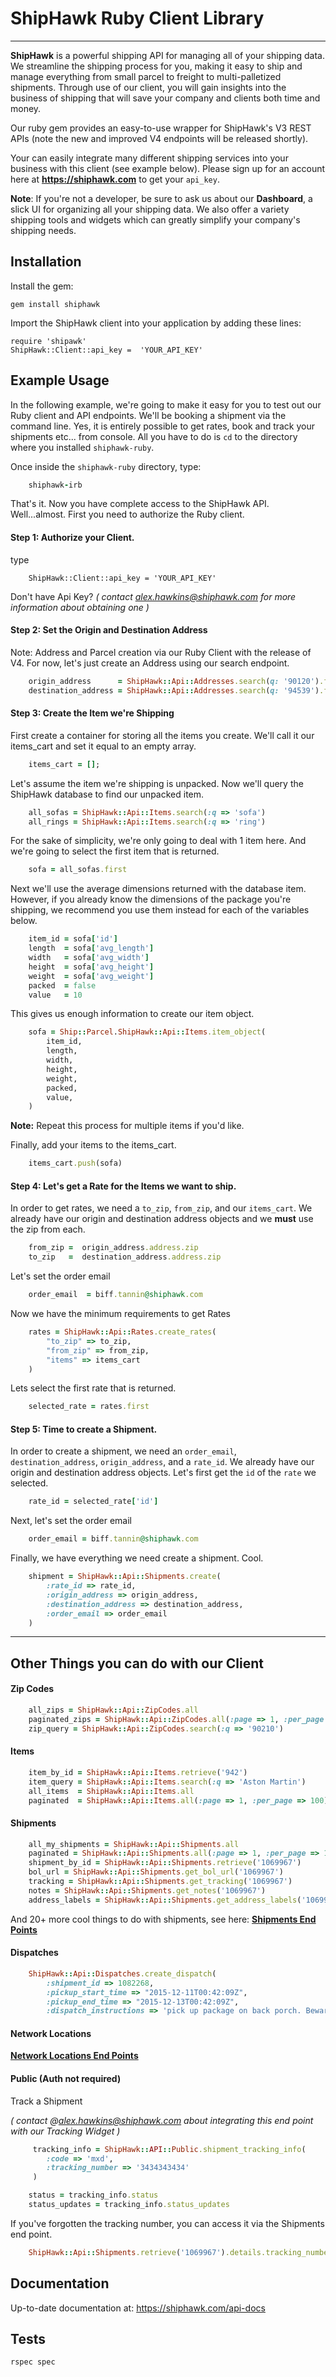 # ShipHawk Ruby Client Library
---


**ShipHawk** is a powerful shipping API for managing all of your shipping data. We streamline the shipping process for you, making it easy to ship and manage everything from small parcel to freight to multi-palletized shipments. Through use of our client, you will gain insights into the business of shipping that will save your company and clients both time and money.

Our ruby gem provides an easy-to-use wrapper for ShipHawk's V3 REST APIs (note the new and improved V4 endpoints will be released shortly).

Your can easily integrate many different shipping services into your business with this client (see example below). Please sign up for an account here at **https://shiphawk.com** to get your `api_key`.

**Note**: If you're not a developer, be sure to ask us about our **Dashboard**, a slick UI for organizing all your shipping data. We also offer a variety shipping tools and widgets which can greatly simplify your company's shipping needs.

Installation
---------------

Install the gem:

```
gem install shiphawk
```

Import the ShipHawk client into your application by adding these lines:

```
require 'shipawk'
ShipHawk::Client::api_key =  'YOUR_API_KEY'
```

Example Usage
------------------

In the following example, we're going to make it easy for you to test out our Ruby client and API endpoints. We'll be booking a shipment via the command line. Yes, it is entirely possible to get rates, book and track your shipments etc... from console. All you have to do is `cd` to the directory where you installed ```shiphawk-ruby```.

Once inside the `shiphawk-ruby` directory, type:

```ruby
	shiphawk-irb
```
That's it. Now you have complete access to the ShipHawk API. Well...almost. First you need to authorize the Ruby client.

#### Step 1:  Authorize your Client.
type
```
	ShipHawk::Client::api_key = 'YOUR_API_KEY'
```
Don't have Api Key? *( contact alex.hawkins@shiphawk.com for more information about obtaining one )*


#### Step 2:  Set the Origin and Destination Address

Note: Address and Parcel creation via our Ruby Client with the release of V4. For now, let's just create an Address using our search endpoint.

```ruby
	origin_address      = ShipHawk::Api::Addresses.search(q: '90120').first
	destination_address = ShipHawk::Api::Addresses.search(q: '94539').first
```
#### Step 3:  Create the Item we're Shipping

First create a container for storing all the items you create. We'll call it our items_cart and set it equal to an empty array.

```ruby
	items_cart = [];
```

Let's assume the item we're shipping is unpacked. Now we'll query the ShipHawk database to find our unpacked item.

```ruby
	all_sofas = ShipHawk::Api::Items.search(:q => 'sofa')
	all_rings = ShipHawk::Api::Items.search(:q => 'ring')
```

For the sake of simplicity, we're only going to deal with 1 item here. And we're going to select the first item that is returned.

```ruby
	sofa = all_sofas.first
```

Next we'll use the average dimensions returned with the database item. However, if you already know the dimensions of the package you're shipping, we recommend you use them instead for each of the variables below.

```ruby
	item_id = sofa['id']
	length  = sofa['avg_length']
	width   = sofa['avg_width']
	height  = sofa['avg_height']
	weight  = sofa['avg_weight']
	packed  = false
	value   = 10
```

This gives us enough information to create our item object.

```ruby
	sofa = Ship::Parcel.ShipHawk::Api::Items.item_object(
  		item_id,
  		length,
  		width,
  		height,
  		weight,
  		packed,
  		value,
	)
```

**Note:** Repeat this process for multiple items if you'd like.

Finally, add your items to the items_cart.
```ruby
	items_cart.push(sofa)
```

#### Step 4: Let's get a Rate for the Items we want to ship.

In order to get rates, we need a `to_zip`, `from_zip`, and our `items_cart`. We already have our origin and destination address objects and we **must** use the zip from each.

```ruby
	from_zip =  origin_address.address.zip
	to_zip   =  destination_address.address.zip
```
Let's set the order email

```ruby
	order_email  = biff.tannin@shiphawk.com
 ```

Now we have the minimum requirements to get Rates

```ruby
	rates = ShipHawk::Api::Rates.create_rates(
		"to_zip" => to_zip,
		"from_zip" => from_zip,
		"items" => items_cart
	)
```

Lets select the first rate that is returned.

```ruby
	selected_rate = rates.first
```

#### Step 5: Time to create a Shipment.

In order to create a shipment, we need an `order_email`, `destination_address`, `origin_address`, and a `rate_id`. We already have our origin and destination address objects. Let's first get the `id` of the `rate` we selected.

```ruby
	rate_id = selected_rate['id']
```
Next, let's set the order email

```ruby
	order_email = biff.tannin@shiphawk.com
 ```

Finally, we have everything we need create a shipment. Cool.

```ruby
	shipment = ShipHawk::Api::Shipments.create(
		:rate_id => rate_id,
		:origin_address => origin_address,
		:destination_address => destination_address,
		:order_email => order_email
	)
```
----

Other Things you can do with our Client
--------------------

#### Zip Codes

```ruby
	all_zips = ShipHawk::Api::ZipCodes.all
    paginated_zips = ShipHawk::Api::ZipCodes.all(:page => 1, :per_page => 20)
	zip_query = ShipHawk::Api::ZipCodes.search(:q => '90210')
```

#### Items

```ruby
	item_by_id = ShipHawk::Api::Items.retrieve('942')
	item_query = ShipHawk::Api::Items.search(:q => 'Aston Martin')
	all_items  = ShipHawk::Api::Items.all
	paginated  = ShipHawk::Api::Items.all(:page => 1, :per_page => 100)
```
#### Shipments

```ruby
	all_my_shipments = ShipHawk::Api::Shipments.all
	paginated = ShipHawk::Api::Shipments.all(:page => 1, :per_page => 10)
	shipment_by_id = ShipHawk::Api::Shipments.retrieve('1069967')
	bol_url = ShipHawk::Api::Shipments.get_bol_url('1069967')
	tracking = ShipHawk::Api::Shipments.get_tracking('1069967')
	notes = ShipHawk::Api::Shipments.get_notes('1069967')
    address_labels = ShipHawk::Api::Shipments.get_address_labels('1069967')
```

And 20+ more cool things to do with shipments, see here: **[Shipments End Points](https://github.com/ShipHawk/shiphawk-ruby/blob/superior_branch/lib/shiphawk/api/shipments.rb)**
#### Dispatches

```ruby
	ShipHawk::Api::Dispatches.create_dispatch(
		:shipment_id => 1082268,
		:pickup_start_time => "2015-12-11T00:42:09Z",
		:pickup_end_time => "2015-12-13T00:42:09Z",
		:dispatch_instructions => 'pick up package on back porch. Beware dog.' )
```

#### Network Locations

**[Network Locations End Points](https://github.com/ShipHawk/shiphawk-ruby/blob/superior_branch/lib/shiphawk/api/network_locations.rb)**


#### Public (Auth not required)

Track a Shipment

*( contact @alex.hawkins@shiphawk.com about integrating this end point with our Tracking Widget )*


```ruby
	 tracking_info = ShipHawk::API::Public.shipment_tracking_info(
	 	:code => 'mxd',
	 	:tracking_number => '3434343434'
	 )

	status = tracking_info.status
	status_updates = tracking_info.status_updates
```

If you've forgotten the tracking number, you can access it via the Shipments end point.

```ruby
	ShipHawk::Api::Shipments.retrieve('1069967').details.tracking_number
```



Documentation
--------------------

Up-to-date documentation at: https://shiphawk.com/api-docs

Tests
--------------------

```
rspec spec
```